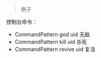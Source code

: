 ﻿> 例子

控制台命令：

* CommandPattern god uid 无敌
* CommandPattern kill uid 杀死
* CommandPattern revive uid 复活
